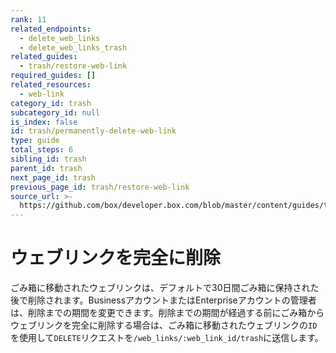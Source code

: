 ```yaml
---
rank: 11
related_endpoints:
  - delete_web_links
  - delete_web_links_trash
related_guides:
  - trash/restore-web-link
required_guides: []
related_resources:
  - web-link
category_id: trash
subcategory_id: null
is_index: false
id: trash/permanently-delete-web-link
type: guide
total_steps: 6
sibling_id: trash
parent_id: trash
next_page_id: trash
previous_page_id: trash/restore-web-link
source_url: >-
  https://github.com/box/developer.box.com/blob/master/content/guides/trash/permanently-delete-web-link.md
---
```

# ウェブリンクを完全に削除

ごみ箱に移動されたウェブリンクは、デフォルトで30日間ごみ箱に保持された後で削除されます。BusinessアカウントまたはEnterpriseアカウントの管理者は、削除までの期間を変更できます。削除までの期間が経過する前にごみ箱からウェブリンクを完全に削除する場合は、ごみ箱に移動されたウェブリンクの`ID`を使用して`DELETE`リクエストを`/web_links/:web_link_id/trash`に送信します。

<Samples id="delete_web_links_id_trash">

</Samples>
